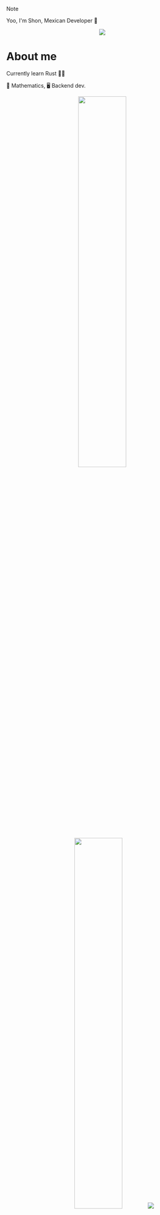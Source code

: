> [!NOTE]
> Yoo, I'm Shon, Mexican Developer 🦡

<div align="center">
<img src="https://media3.giphy.com/media/CRJqX2pz2RA8E/giphy.gif?cid=ecf05e47um83n0sgkk3tsf8uturj9ewwt275rjfx7q3my0cw&ep=v1_gifs_search&rid=giphy.gif&ct=g">
</div>

# About me

Currently learn Rust  😶‍🌫️

🧮 Mathematics,  🖥️ Backend dev.

<div align="center">
  <img src="https://github-readme-stats.vercel.app/api?username=shonsagoro&theme=nightowl&rank_icon=github&hide=issues" height="50%" width="auto">
  <img src="https://github-readme-stats.vercel.app/api/top-langs/?username=shonsagoro&theme=nightowl&hide_border=false&include_all_commits=false&count_private=false&layout=compact&hide=css,cmake" height="50%" width="auto">
  <img src="https://github-readme-streak-stats.herokuapp.com/?user=shonsagoro&theme=nightowl&hide_border=false&layout=compact">
</div>


## Projects
<img src="https://i.postimg.cc/wTrBbL44/ditheing.png" align="right" width="45%" >
<div align="left">
  <img src="https://github-readme-stats.vercel.app/api/pin/?username=shonsagoro&repo=GoTris&theme=nightowl" width="45%" >
  <img src="https://github-readme-stats.vercel.app/api/pin/?username=shonsagoro&repo=API_RMS&theme=nightowl" width="45%" >
  <img src="https://github-readme-stats.vercel.app/api/pin/?username=shonsagoro&repo=FreqPy&theme=nightowl" width="45%" >
</div>

## Programming languages (& HTML)
<div align="center">
  <img src="https://devicon-website.vercel.app/api/bash/plain.svg?color=%23FFFFFF" height="30" alt="bash_script logo"></img>
  <img width="12" />
  <img src="https://devicon-website.vercel.app/api/cplusplus/line.svg?color=%2300ACFF" height="30" alt="c++ logo"></img>
  <img width="12" />
  <img src="https://devicon-website.vercel.app/api/go/original-wordmark.svg?color=%2300CCFF" height="30" alt="go logo"></img>
  <img width="12" />
  <img src="https://devicon-website.vercel.app/api/java/original-wordmark.svg" height="30" alt="java logo"></img>
  <img width="12" />
  <img src="https://devicon-website.vercel.app/api/javascript/original.svg" height="30" alt="javascript logo"></img>
  <img width="12" />  
  <img src="https://devicon-website.vercel.app/api/markdown/original.svg?color=%23FFFFFF" height="30" alt="markdown logo"></img>
  <img width="12" />    
  <img src="https://devicon-website.vercel.app/api/python/original.svg" height="30" alt="python logo"></img>
  <img width="12" />  
  <img src="https://devicon-website.vercel.app/api/rust/plain.svg?color=%23FFFFFF" height="30" alt="rust logo"></img>
  <img width="12" />  
</div>

## Frameworks & Libraries

<div align="center">
  <img src="https://devicon-website.vercel.app/api/electron/original.svg?color=%2300D9FF" height="30" alt="electron logo"></img>
  <img width="12" />
  <img src="https://devicon-website.vercel.app/api/fastapi/plain.svg?color=%2300F5DC" height="30" alt="fastapi logo"></img>
  <img width="12" />
  <img src="https://devicon-website.vercel.app/api/jest/plain.svg" height="30" alt="jest logo"></img>
  <img width="12" />
  <img src="https://devicon-website.vercel.app/api/nextjs/line.svg?color=%23FFFFFF" height="30" alt="nextjs logo"></img>
  <img width="12" />
  <img src="https://devicon-website.vercel.app/api/opencv/original.svg" height="30" alt="opencv logo"></img>
  <img width="12" />
  <img src="https://devicon-website.vercel.app/api/react/original.svg" height="30" alt="react logo"></img>
  <img width="12" />
  <img src="https://devicon-website.vercel.app/api/spring/original-wordmark.svg" height="30" alt="spring logo"></img>
  <img width="12" />
</div>

## Software & organization

<div align="center">
  <img src="https://devicon-website.vercel.app/api/jupyter/original.svg" height="30" alt="jupiter logo"></img>
  <img width="12" />
  <img src="https://devicon-website.vercel.app/api/androidstudio/original.svg" height="30" alt="android_studio logo"></img>
  <img width="12" />
  <img src="https://devicon-website.vercel.app/api/apache/line-wordmark.svg?color=%23FF0000" height="30" alt="apache logo"></img>
  <img width="12" />
  <img src="https://devicon-website.vercel.app/api/blender/original.svg" height="30" alt="blender logo"></img>
  <img width="12" />
  <img src="https://devicon-website.vercel.app/api/docker/plain-wordmark.svg" height="30" alt="docker logo"></img>
  <img width="12" />
  <img src="https://devicon-website.vercel.app/api/jenkins/original.svg" height="30" alt="jenkins logo"></img>
  <img width="12" />
  <img src="https://devicon-website.vercel.app/api/jetbrains/original.svg" height="30" alt="jetbrains logo"></img>
  <img width="12" />
  <img src="https://devicon-website.vercel.app/api/jira/original.svg" height="30" alt="jira logo"></img>
  <img width="12" />
  <img src="https://devicon-website.vercel.app/api/latex/original.svg?color=%23FFFFFF" height="30" alt="latex logo"></img>
  <img width="12" />
  <img src="https://devicon-website.vercel.app/api/raspberrypi/original.svg" height="30" alt="raspberrypi logo"></img>
  <img width="12" />
</div>

## Cloud Services

<div align="center">
  <img src="https://devicon-website.vercel.app/api/mysql/original.svg" height="30" alt="mysql logo"></img>
  <img width="12" />
  <img src="https://devicon-website.vercel.app/api/mongodb/original.svg" height="30" alt="mongo logo"></img>
  <img width="12" />
  <img src="https://devicon-website.vercel.app/api/amazonwebservices/original.svg" height="30" alt="aws logo"></img>
  <img width="12" />
  <img src="https://devicon-website.vercel.app/api/firebase/plain.svg" height="30" alt="firebase logo"></img>
</div>

